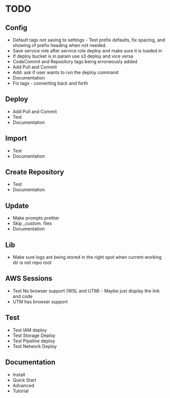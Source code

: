 # TODO

## Config

- Default tags not saving to settings - Test prefix defaults, fix spacing, and showing of prefix heading when not needed.
- Save service role after service role deploy and make sure it is loaded in
- If deploy bucket is in param use s3 deploy and vice versa
- CodeCommit and Repository tags being erroneously added
- Add Pull and Commit
- Add: ask if user wants to run the deploy command
- Documentation
- Fix tags - converting back and forth

## Deploy

- Add Pull and Commit
- Test
- Documentation

## Import

- Test
- Documentation

## Create Repository

- Test
- Documentation

## Update

- Make prompts prettier
- Skip _custom. files
- Documentation

## Lib

- Make sure logs are being stored in the right spot when current working dir is not repo root

## AWS Sessions

- Test No browser support (WSL and UTM) - Maybe just display the link and code
- UTM has browser support

## Test

- Test IAM deploy
- Test Storage Deploy
- Test Pipeline deploy
- Test Network Deploy

## Documentation

- Install
- Quick Start
- Advanced
- Tutorial

